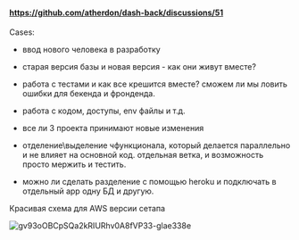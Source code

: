 #### https://github.com/atherdon/dash-back/discussions/51


Cases:
- ввод нового человека в разработку

- старая версия базы и новая версия - как они живут вместе?

- работа с тестами и как все крешится вместе? сможем ли мы ловить ошибки для бекенда и фронденда.

- работа с кодом, доступы, env файлы и т.д.

- все ли 3 проекта принимают новые изменения

- отделение\выделение чфункционала, который делается параллельно и не влияет на основной код. отдельная ветка, и возможность просто мержить  и тестить.

- можно ли сделать разделение с помощью heroku и подключать в отдельный app одну БД и другую.



Красивая схема для AWS версии сетапа

![gv93oOBCpSQa2kRIURhv0A8fVP33-glae338e](https://user-images.githubusercontent.com/1469198/113356482-f4de3b80-934a-11eb-8235-f1e425be28da.png)
